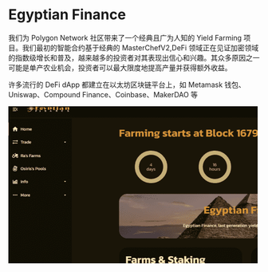 # Egyptian Finance

我们为 Polygon Network 社区带来了一个经典且广为人知的 Yield Farming 项目。我们最初的智能合约基于经典的 MasterChefV2,DeFi 领域正在见证加密领域的指数级增长和普及，越来越多的投资者对其表现出信心和兴趣。其众多原因之一可能是单产农业机会，投资者可以最大限度地提高产量并获得额外收益。

许多流行的 DeFi dApp 都建立在以太坊区块链平台上，如 Metamask 钱包、Uniswap、Compound Finance、Coinbase、MakerDAO 等

![egyptianfinance-dapp-defi-matic-image1-500x315_401898988fc6a47b1d29aa183468f250](egyptianfinance-dapp-defi-matic-image1-500x315_401898988fc6a47b1d29aa183468f250.png)
